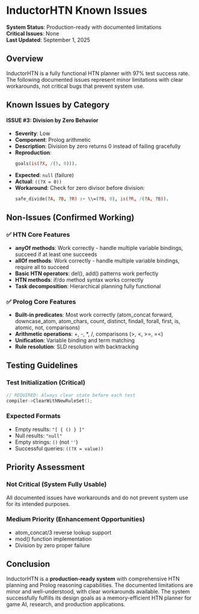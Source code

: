 # InductorHTN Known Issues

**System Status**: Production-ready with documented limitations  
**Critical Issues**: None  
**Last Updated**: September 1, 2025

## Overview

InductorHTN is a fully functional HTN planner with 97% test success rate. The following documented issues represent minor limitations with clear workarounds, not critical bugs that prevent system use.

## Known Issues by Category

#### ISSUE #3: Division by Zero Behavior
- **Severity**: Low  
- **Component**: Prolog arithmetic
- **Description**: Division by zero returns 0 instead of failing gracefully
- **Reproduction**: 
  ```prolog
  goals(is(?X, /(5, 0))).
  ```
- **Expected**: `null` (failure)
- **Actual**: `((?X = 0))`
- **Workaround**: Check for zero divisor before division:
  ```prolog
  safe_divide(?A, ?B, ?R) :- \\=(?B, 0), is(?R, /(?A, ?B)).
  ```


## Non-Issues (Confirmed Working)

### ✅ HTN Core Features
- **anyOf methods**: Work correctly - handle multiple variable bindings, succeed if at least one succeeds
- **allOf methods**: Work correctly - handle multiple variable bindings, require all to succeed
- **Basic HTN operators**: del(), add() patterns work perfectly
- **HTN methods**: if/do method syntax works correctly
- **Task decomposition**: Hierarchical planning fully functional

### ✅ Prolog Core Features
- **Built-in predicates**: Most work correctly (atom_concat forward, downcase_atom, atom_chars, count, distinct, findall, forall, first, is, atomic, not, comparisons)
- **Arithmetic operations**: +, -, *, /, comparisons (>, <, >=, =<)
- **Unification**: Variable binding and term matching
- **Rule resolution**: SLD resolution with backtracking

## Testing Guidelines

### Test Initialization (Critical)
```cpp
// REQUIRED: Always clear state before each test
compiler->ClearWithNewRuleSet();
```

### Expected Formats
- Empty results: `"[ { () } ]"`
- Null results: `"null"`
- Empty strings: `()` (not `''`)
- Successful queries: `((?X = value))`

## Priority Assessment

### Not Critical (System Fully Usable)
All documented issues have workarounds and do not prevent system use for its intended purposes.

### Medium Priority (Enhancement Opportunities)
- atom_concat/3 reverse lookup support
- mod() function implementation  
- Division by zero proper failure


## Conclusion

InductorHTN is a **production-ready system** with comprehensive HTN planning and Prolog reasoning capabilities. The documented limitations are minor and well-understood, with clear workarounds available. The system successfully fulfills its design goals as a memory-efficient HTN planner for game AI, research, and production applications.